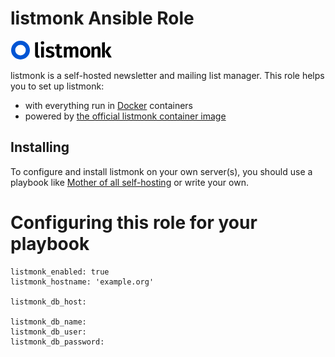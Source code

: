 <!--
SPDX-FileCopyrightText: 2025 Julian-Samuel Gebühr

SPDX-License-Identifier: AGPL-3.0-or-later
-->

# listmonk Ansible Role

![listmonk Logo](assets/listmonk.png)


listmonk is a self-hosted newsletter and mailing list manager. This role helps you to set up listmonk:

- with everything run in [Docker](https://www.docker.com/) containers
- powered by [the official listmonk container image](https://hub.docker.com/r/listmonk/listmonk/)


## Installing

To configure and install listmonk on your own server(s), you should use a playbook like [Mother of all self-hosting](https://github.com/mother-of-all-self-hosting/mash-playbook) or write your own.

# Configuring this role for your playbook

```
listmonk_enabled: true
listmonk_hostname: 'example.org'

listmonk_db_host:

listmonk_db_name:
listmonk_db_user:
listmonk_db_password:
```

